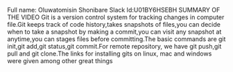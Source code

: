 Full name: Oluwatomisin Shonibare 
Slack Id:U01BY6HSEBH
SUMMARY OF THE VIDEO
Git is a version control system for tracking changes in computer file.Git keeps track of code history,takes snapshots of files,you can decide when to take a snapshot by making a commit,you can visit any snapshot at anytime,you can stages files before committing.The basic commands are git init,git add,git status,git commit.For remote repository, we have git push,git pull and git clone.The links for installing gits on linux, mac and windows were given among other great things
